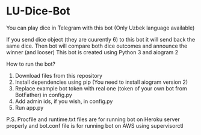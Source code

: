 # LU-Dice-Bot
You can play dice in Telegram with this bot (Only Uzbek language available)

If you send dice object (they are cuurently 6) to this bot it will send back the same dice. Then bot will compare both dice outcomes and announce the winner (and looser)
This bot is created using Python 3 and aiogram 2

How to run the bot?
1. Download files from this repository
2. Install dependencies using pip (You need to install aiogram version 2)
3. Replace example bot token with real one (token of your own bot from BotFather) in config.py
4. Add admin ids, if you wish, in config.py
5. Run app.py


P.S. Procfile and runtime.txt files are for running bot on Heroku server properly and bot.conf file is for running bot on AWS using supervisorctl
